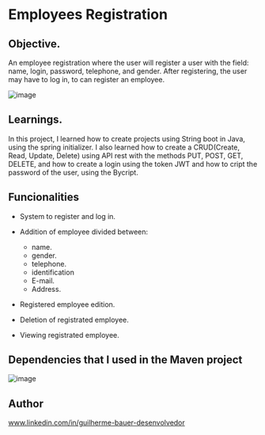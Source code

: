 # Employees Registration                                                         
## Objective.           
An employee registration where the user will register a user with the field: name, login, password, telephone, and gender.
After registering, the user may have to log in, to can register an employee.     
      
![image](https://github.com/GuilhermeBauer16/EmployeesRegistration/assets/123701893/15f6c24a-10dc-4d81-8bf1-cd0fff85d651)


## Learnings.                                        
In this project, I learned how to create projects using String boot in Java, using the spring initializer. I also learned how to create a CRUD(Create, Read, Update, Delete)
using API rest with the methods PUT, POST, GET, DELETE, and how to create a login using the token JWT and how to cript the password of the user, using the Bycript. 

## Funcionalities
* System to register and log in.
  
* Addition of employee divided between:          
  * name.
  * gender.
  * telephone.
  * identification
  * E-mail.
  * Address.
   
* Registered employee edition.     
  
* Deletion of registrated employee.
  
* Viewing registrated employee.
## Dependencies that I used in the Maven project
![image](https://github.com/GuilhermeBauer16/EmployeesRegistration/assets/123701893/8981e813-0039-4cb9-94e9-7cdb9a4bb009)

## Author
 www.linkedin.com/in/guilherme-bauer-desenvolvedor
